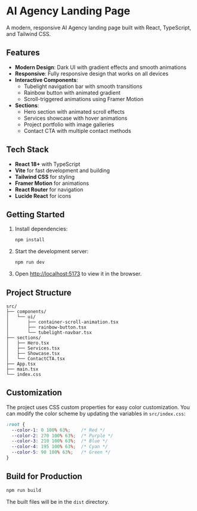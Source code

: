 # AI Agency Landing Page

A modern, responsive AI Agency landing page built with React, TypeScript, and Tailwind CSS.

## Features

- **Modern Design**: Dark UI with gradient effects and smooth animations
- **Responsive**: Fully responsive design that works on all devices
- **Interactive Components**: 
  - Tubelight navigation bar with smooth transitions
  - Rainbow button with animated gradient
  - Scroll-triggered animations using Framer Motion
- **Sections**:
  - Hero section with animated scroll effects
  - Services showcase with hover animations
  - Project portfolio with image galleries
  - Contact CTA with multiple contact methods

## Tech Stack

- **React 18+** with TypeScript
- **Vite** for fast development and building
- **Tailwind CSS** for styling
- **Framer Motion** for animations
- **React Router** for navigation
- **Lucide React** for icons

## Getting Started

1. Install dependencies:
   ```bash
   npm install
   ```

2. Start the development server:
   ```bash
   npm run dev
   ```

3. Open [http://localhost:5173](http://localhost:5173) to view it in the browser.

## Project Structure

```
src/
├── components/
│   └── ui/
│       ├── container-scroll-animation.tsx
│       ├── rainbow-button.tsx
│       └── tubelight-navbar.tsx
├── sections/
│   ├── Hero.tsx
│   ├── Services.tsx
│   ├── Showcase.tsx
│   └── ContactCTA.tsx
├── App.tsx
├── main.tsx
└── index.css
```

## Customization

The project uses CSS custom properties for easy color customization. You can modify the color scheme by updating the variables in `src/index.css`:

```css
:root {
  --color-1: 0 100% 63%;    /* Red */
  --color-2: 270 100% 63%;  /* Purple */
  --color-3: 210 100% 63%;  /* Blue */
  --color-4: 195 100% 63%;  /* Cyan */
  --color-5: 90 100% 63%;   /* Green */
}
```

## Build for Production

```bash
npm run build
```

The built files will be in the `dist` directory.